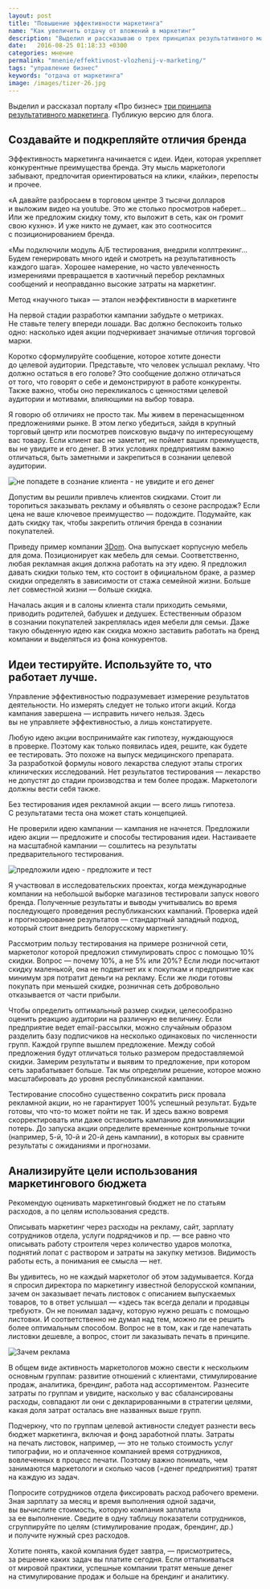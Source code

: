 ```yaml
---
layout: post
title: "Повышение эффективности маркетинга"
name: "Как увеличить отдачу от вложений в маркетинг"
description: "Выделил и рассказываю о трех принципах результативного маркетинга. "
date:   2016-08-25 01:18:33 +0300
categories: мнение
permalink: "mnenie/effektivnost-vlozhenij-v-marketing/"
tags: "управление бизнес"
keywords: "отдача от маркетинга"
image: /images/tizer-26.jpg
---
```


<p>Выделил и&nbsp;рассказал порталу «Про бизнес» <a href="//probusiness.io/do_it/2445-ne-stavte-telegu-vperedi-loshadi-veshchi-kotorye-obyazatelno-dolzhen-znat-i-delat-marketolog.html">три принципа результативного маркетинга</a>. Публикую версию для блога.</p><!--more-->
<h2>Создавайте и&nbsp;подкрепляйте отличия бренда</h2>
<p>Эффективность маркетинга начинается с&nbsp;идеи. Идеи, которая укрепляет конкурентные преимущества бренда. Эту мысль маркетологи забывают, предпочитая ориентироваться на&nbsp;клики, «лайки», перепосты и&nbsp;прочее.</p>
<p>«А&nbsp;давайте разбросаем в&nbsp;торговом центре 3&nbsp;тысячи долларов и&nbsp;выложим видео на&nbsp;youtube. Это&nbsp;же столько просмотров наберет... Или&nbsp;же предложим скидку тому, кто выложит в&nbsp;сеть, как он&nbsp;громит свою кухню». И&nbsp;уже никто не&nbsp;думает, как это соотносится с&nbsp;позиционированием бренда.</p>
<p>«Мы&nbsp;подключили модуль А/Б тестирования, внедрили коллтрекинг... Будем генерировать много идей и&nbsp;смотреть на&nbsp;результативность каждого шага». Хорошее намерение, но&nbsp;часто увлеченность измерениями превращается в&nbsp;хаотичный перебор рекламных сообщений и&nbsp;неоправданно высокие затраты на&nbsp;маркетинг.</p>
<div class="hip">Метод «научного тыка»&nbsp;— эталон неэффективности в&nbsp;маркетинге</div>
<p>На&nbsp;первой стадии разработки кампании забудьте o&nbsp;метриках. Не&nbsp;ставьте телегу впереди лошади. Вас должно беспокоить только одно: насколько идея акции подчеркивает значимые отличия торговой марки.</p>
<p>Коротко сформулируйте сообщение, которое хотите донести до&nbsp;целевой аудитории. Представьте, что человек услышал рекламу. Что должно остаться в&nbsp;его голове? Это сообщение должно отличаться от&nbsp;того, что говорят о&nbsp;себе и&nbsp;демонстрируют в&nbsp;работе конкуренты. Также важно, чтобы оно перекликалось с&nbsp;ценностями целевой аудитории и&nbsp;мотивами, влияющими на&nbsp;выбор товара.</p>
<p>Я&nbsp;говорю об&nbsp;отличиях не&nbsp;просто так. Мы&nbsp;живем в&nbsp;перенасыщенном предложениями рынке. В&nbsp;этом легко убедиться, зайдя в&nbsp;крупный торговый центр или посмотрев поисковую выдачу по&nbsp;интересующему вас товару. Если клиент вас не&nbsp;заметит, не&nbsp;поймет ваших преимуществ, вы&nbsp;не&nbsp;увидите и&nbsp;его денег. В&nbsp;этих условиях предприятиям важно отличаться, быть заметными и&nbsp;закрепиться в&nbsp;сознании целевой аудитории.</p>
<p><img src="/images/efma1.jpg" alt="не попадете в сознание клиента - не увидите и его денег"/></p>
<p>Допустим вы&nbsp;решили привлечь клиентов скидками. Стоит&nbsp;ли торопиться заказывать рекламу и&nbsp;объявлять о&nbsp;сезоне распродаж? Если цена не&nbsp;ваше ключевое преимущество&nbsp;— подождите. Подумайте, как дать скидку так, чтобы закрепить отличия бренда в&nbsp;сознании покупателей.</p>
<p>Приведу пример компании <a href="/opyt/3dom-mebel-dlya-semi/">3Dom</a>. Она выпускает корпусную мебель для дома. Позиционирует как мебель для семьи. Соответственно, любая рекламная акция должна работать на&nbsp;эту идею. Я&nbsp;предложил давать скидки только тем, кто состоит в&nbsp;официальном браке, а&nbsp;размер скидки определять в&nbsp;зависимости от&nbsp;стажа семейной жизни. Больше лет совместной жизни&nbsp;— больше скидка.</p>
<p>Началась акция и&nbsp;в&nbsp;салоны клиента стали приходить семьями, приводить родителей, бабушек и&nbsp;дедушек. Естественным образом в&nbsp;сознании покупателей закреплялась идея мебели для семьи. Даже такую обыденную идею как скидка можно заставить работать на&nbsp;бренд компании и&nbsp;выделяться из&nbsp;фона конкурентов.</p>
<h2>Идеи тестируйте. Используйте&nbsp;то, что работает лучше.</h2>
<p>Управление эффективностью подразумевает измерение результатов деятельности. Но&nbsp;измерять следует не&nbsp;только итоги акций. Когда кампания завершена&nbsp;— исправить ничего нельзя. Здесь вы&nbsp;не&nbsp;управляете эффективностью, а&nbsp;лишь констатируете.</p>
<p>Любую идею акции воспринимайте как гипотезу, нуждающуюся в&nbsp;проверке. Поэтому как только появилась идея, решите, как будете ее&nbsp;тестировать. Это похоже на&nbsp;выпуск медицинского препарата. За&nbsp;разработкой формулы нового лекарства следуют этапы строгих клинических исследований. Нет результатов тестирования&nbsp;— лекарство не&nbsp;допустят до&nbsp;стадии производства и&nbsp;тем более продаж. Маркетологи должны вести себя также.</p>
<div class="hip">Без тестирования идея рекламной акции&nbsp;— всего лишь гипотеза. С&nbsp;результатами теста она может стать концепцией.</div>
<p>Не&nbsp;проверили идею кампании&nbsp;— кампания не&nbsp;начнется. Предложили идею акции&nbsp;— предложите и&nbsp;способы тестирования идеи. Настаиваете на&nbsp;масштабной кампании&nbsp;— сошлитесь на&nbsp;результаты предварительного тестирования.</p>
<p><img src="/images/efma2.jpg" alt="предложили идею - предложите и тест" /></p>
<p>Я&nbsp;участвовал в&nbsp;исследовательских проектах, когда международные компании на&nbsp;небольшой выборке магазинов тестировали запуск нового бренда. Полученные результаты и&nbsp;выводы учитывались во&nbsp;время последующего проведения республиканских кампаний. Проверка идей и&nbsp;прогнозирование результатов&nbsp;— стандартный западный подход, который стоит внедрить белорусскому маркетингу.</p>
<p>Рассмотрим пользу тестирования на&nbsp;примере розничной сети, маркетолог которой предложил стимулировать спрос с&nbsp;помощью&nbsp;10% скидки. Вопрос&nbsp;— почему&nbsp;10%, а&nbsp;не&nbsp;5% или 20%? Если люди посчитают скидку маленькой, она не&nbsp;подвигнет их&nbsp;к&nbsp;покупкам и&nbsp;предприятие как минимум зря потратит деньги на&nbsp;рекламу. Если&nbsp;же люди готовы покупать при меньшей скидке, розничная сеть добровольно отказывается от&nbsp;части прибыли.</p>
<p>Чтобы определить оптимальный размер скидки, целесообразно оценить реакцию аудитории на&nbsp;различную ее&nbsp;величину. Если предприятие ведет email-рассылки, можно случайным образом разделить базу подписчиков на&nbsp;несколько одинаковых по&nbsp;численности групп. Каждой группе вышлем предложение. Между собой предложения будут отличаться только размером предоставляемой скидки. Замерим результаты и&nbsp;выявим то&nbsp;предложение, при котором сеть зарабатывает больше. Так мы&nbsp;определим решение, которое можно масштабировать до&nbsp;уровня республиканской кампании.</p>
<p>Тестирование способно существенно сократить риск провала рекламной акции, но&nbsp;не&nbsp;гарантирует 100% успешный результат. Будьте готовы, что что-то может пойти не&nbsp;так. И&nbsp;здесь важно вовремя скорректировать или даже остановить кампанию для минимизации потерь. До&nbsp;запуска акции определите временные контрольные точки (например, <span class="noperenos">5-й,</span> <span class="noperenos">10-й</span> и&nbsp;<span class="noperenos">20-й</span> день кампании), в&nbsp;которых вы&nbsp;сравните результаты с&nbsp;ожиданиями и&nbsp;прогнозами.</p>
<h2>Анализируйте цели использования маркетингового бюджета</h2>
<p>Рекомендую оценивать маркетинговый бюджет не&nbsp;по&nbsp;статьям расходов, а&nbsp;по&nbsp;целям использования средств.</p>
<p>Описывать маркетинг через расходы на&nbsp;рекламу, сайт, зарплату сотрудников отдела, услуги подрядчиков и&nbsp;пр. —&nbsp;все равно что описывать работу строителя через количество ударов молотка, поднятий лопат с&nbsp;раствором и&nbsp;затраты на&nbsp;закупку метизов. Видимость работы есть, а&nbsp;понимания ее&nbsp;смысла&nbsp;— нет.</p>
<p>Вы&nbsp;удивитесь, но&nbsp;не&nbsp;каждый маркетолог об&nbsp;этом задумывается. Когда я&nbsp;спросил директора по&nbsp;маркетингу известной белорусской компании, зачем он&nbsp;заказывает печать листовок с&nbsp;описанием выпускаемых товаров, то&nbsp;в&nbsp;ответ услышал&nbsp;— «здесь так всегда делали и&nbsp;продавцы требуют». Он&nbsp;не&nbsp;понимал задачу, которую нужно решать с&nbsp;помощью листовки. И&nbsp;соответственно не&nbsp;думал над тем, можно&nbsp;ли ее&nbsp;решить более оптимальным способом. Вопрос не&nbsp;в&nbsp;том, как и&nbsp;где напечатать листовки дешевле, а&nbsp;вопрос, стоит&nbsp;ли заказывать печать в&nbsp;принципе.</p>
<p><img src="/images/efma3.jpg" alt="Зачем реклама"/></p>
<p>В&nbsp;общем виде активность маркетологов можно свести к&nbsp;нескольким основным группам: развитие отношений с&nbsp;клиентами, стимулирование продаж, аналитика, брендинг, работа над ассортиментом. Разнесите затраты по&nbsp;группам и&nbsp;увидите, насколько у&nbsp;вас сбалансированы расходы, совпадают&nbsp;ли они с&nbsp;декларированными в&nbsp;стратегии целями, какая доля затрат осталась вне названных выше групп.</p>
<p>Подчеркну, что по&nbsp;группам целевой активности следует разнести весь бюджет маркетинга, включая и&nbsp;фонд заработной платы. Затраты на&nbsp;печать листовок, например,&nbsp;— это не&nbsp;только стоимость услуг типографии, но&nbsp;и&nbsp;оплаченное компанией время сотрудников, вовлеченных в&nbsp;процесс печати. Поэтому важно понимать, чем занимаются маркетологи и&nbsp;сколько часов (=денег предприятия) тратят на&nbsp;каждую из&nbsp;задач.</p>
<p>Попросите сотрудников отдела фиксировать расход рабочего времени. Зная зарплату за&nbsp;месяц и&nbsp;время выполнения одной задачи, вы&nbsp;вычислите стоимость, которую компания заплатила за&nbsp;ее&nbsp;выполнение. Сведите в&nbsp;одну таблицу показатели сотрудников, сгруппируйте по&nbsp;целям (стимулирование продаж, брендинг, др.) и&nbsp;получите нужный срез расходов.</p>
<p>Хотите понять, какой компания будет завтра,&nbsp;— присмотритесь, за&nbsp;решение каких задач вы&nbsp;платите сегодня. Если отталкиваться от&nbsp;мировой практики, успешные компании тратят меньше денег на&nbsp;стимулирование продаж и&nbsp;больше на&nbsp;брендинг и&nbsp;аналитику.</p>
